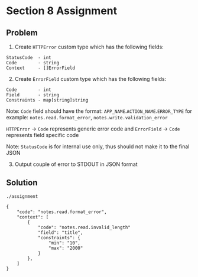 # Section 8 Assignment

## Problem

1. Create `HTTPError` custom type which has the following fields:

```
StatusCode  - int
Code        - string
Context     - []ErrorField
```

2. Create `ErrorField` custom type which has the following fields:

```
Code        - int
Field       - string
Constraints - map[string]string
```

Note: `Code` field should have the format: `APP_NAME`.`ACTION_NAME`.`ERROR_TYPE`
for example: `notes.read.format_error`, `notes.write.validation_error`

`HTTPError` -> `Code` represents generic error code
and `ErrorField` -> `Code` represents field specific code

Note: `StatusCode` is for internal use only, thus should
not make it to the final JSON

3. Output couple of error to STDOUT in JSON format

## Solution

```
./assignment

{
    "code": "notes.read.format_error",
    "context": [
        {
            "code": "notes.read.invalid_length"
            "field": "title",
            "constraints": {
                "min": "10",
                "max": "2000"
            }
        },
    ]
}
```